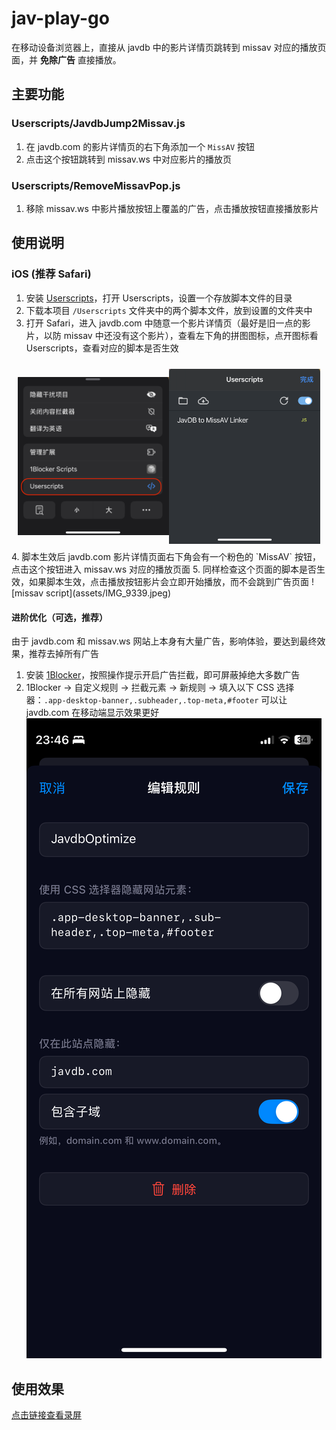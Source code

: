 # jav-play-go

在移动设备浏览器上，直接从 javdb 中的影片详情页跳转到 missav 对应的播放页面，并 **免除广告** 直接播放。

## 主要功能

### Userscripts/JavdbJump2Missav.js
1. 在 javdb.com 的影片详情页的右下角添加一个 `MissAV` 按钮
2. 点击这个按钮跳转到 missav.ws 中对应影片的播放页

### Userscripts/RemoveMissavPop.js
1. 移除 missav.ws 中影片播放按钮上覆盖的广告，点击播放按钮直接播放影片

## 使用说明

### iOS (推荐 Safari)

1. 安装 [Userscripts](https://itunes.apple.com/us/app/userscripts/id1463298887)，打开 Userscripts，设置一个存放脚本文件的目录
2. 下载本项目 `/Userscripts` 文件夹中的两个脚本文件，放到设置的文件夹中
3. 打开 Safari，进入 javdb.com 中随意一个影片详情页（最好是旧一点的影片，以防 missav 中还没有这个影片），查看左下角的拼图图标，点开图标看 Userscripts，查看对应的脚本是否生效
<div style="display: flex; justify-content: space-between; align-items: center; padding: 10px;">
<img src="assets/IMG_9336.PNG" style="width:50%; height: auto;">
<img src="assets/IMG_9337.png" style="width:50%; height: auto;">
</div>
4. 脚本生效后 javdb.com 影片详情页面右下角会有一个粉色的 `MissAV` 按钮，点击这个按钮进入 missav.ws 对应的播放页面
5. 同样检查这个页面的脚本是否生效，如果脚本生效，点击播放按钮影片会立即开始播放，而不会跳到广告页面 ![missav script](assets/IMG_9339.jpeg)

#### 进阶优化（可选，推荐）

由于 javdb.com 和 missav.ws 网站上本身有大量广告，影响体验，要达到最终效果，推荐去掉所有广告

1. 安装 [1Blocker](https://1blocker.com/)，按照操作提示开启广告拦截，即可屏蔽掉绝大多数广告
2. 1Blocker -> 自定义规则 -> 拦截元素 -> 新规则 -> 填入以下 CSS 选择器：`.app-desktop-banner,.subheader,.top-meta,#footer` 可以让 javdb.com 在移动端显示效果更好
![拦截规则](assets/IMG_9335.PNG)

## 使用效果

[点击链接查看录屏](assets/ScreenRecording_06-08-2025_22-40-06_compressed.mp4)
